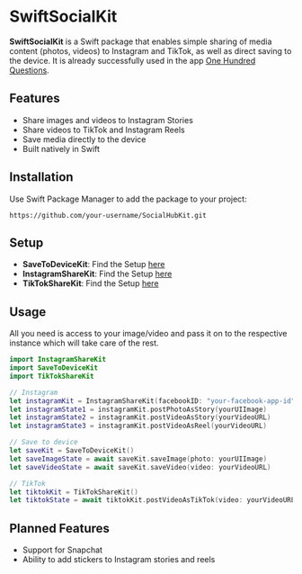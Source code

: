 # SwiftSocialKit

**SwiftSocialKit** is a Swift package that enables simple sharing of media content (photos, videos) to Instagram and TikTok, as well as direct saving to the device. It is already successfully used in the app [One Hundred Questions](https://100questions.club).

## Features

- Share images and videos to Instagram Stories  
- Share videos to TikTok and Instagram Reels  
- Save media directly to the device  
- Built natively in Swift  

## Installation

Use Swift Package Manager to add the package to your project:
```text
https://github.com/your-username/SocialHubKit.git
```

## Setup

* **SaveToDeviceKit**: Find the Setup [here](Sources/SaveToDeviceKit/SETUP.md)
* **InstagramShareKit**: Find the Setup [here](Sources/InstagramShareKit/SETUP.md)
* **TikTokShareKit**: Find the Setup [here](Sources/TikTokShareKit/SETUP.md)

## Usage

All you need is access to your image/video and pass it on to the respective instance which will take care of the rest.

```swift
import InstagramShareKit
import SaveToDeviceKit
import TikTokShareKit

// Instagram
let instagramKit = InstagramShareKit(facebookID: "your-facebook-app-id")
let instagramState1 = instagramKit.postPhotoAsStory(yourUIImage)
let instagramState2 = instagramKit.postVideoAsStory(yourVideoURL)
let instagramState3 = instagramKit.postVideoAsReel(yourVideoURL)

// Save to device
let saveKit = SaveToDeviceKit()
let saveImageState = await saveKit.saveImage(photo: yourUIImage)
let saveVideoState = await saveKit.saveVideo(video: yourVideoURL)

// TikTok
let tiktokKit = TikTokShareKit()
let tiktokState = await tiktokKit.postVideoAsTikTok(video: yourVideoURL, redriectURI: "your-redirect-uri")
```

## Planned Features

- Support for Snapchat  
- Ability to add stickers to Instagram stories and reels  
